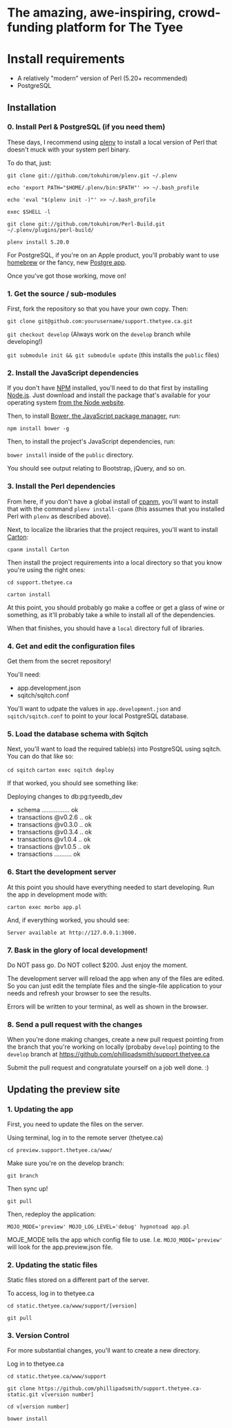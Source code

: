 The amazing, awe-inspiring, crowd-funding platform for The Tyee
================================================================

# Install requirements

* A relatively "modern" version of Perl (5.20+ recommended)
* PostgreSQL

## Installation

### 0. Install Perl & PostgreSQL (if you need them)

These days, I recommend using [plenv](https://github.com/tokuhirom/plenv) to install a local version of Perl that doesn't muck with your system perl binary.

To do that, just:

`git clone git://github.com/tokuhirom/plenv.git ~/.plenv`

`echo 'export PATH="$HOME/.plenv/bin:$PATH"' >> ~/.bash_profile`

`echo 'eval "$(plenv init -)"' >> ~/.bash_profile`

`exec $SHELL -l`

`git clone git://github.com/tokuhirom/Perl-Build.git ~/.plenv/plugins/perl-build/`

`plenv install 5.20.0`

For PostgreSQL, if you're on an Apple product, you'll probably want to use [homebrew](http://brew.sh/) or the fancy, new [Postgre app](http://postgresapp.com/).

Once you've got those working, move on!

### 1. Get the source / sub-modules

First, fork the repository so that you have your own copy. Then:

`git clone git@github.com:yourusername/support.thetyee.ca.git`

`git checkout develop` (Always work on the `develop` branch while developing!)

`git submodule init && git submodule update` (this installs the `public` files)

### 2. Install the JavaScript dependencies

If you don't have [NPM](https://www.npmjs.org/) installed, you'll need to do that first by installing [Node.js](http://nodejs.org/). Just download and install the package that's available for your operating system [from the Node website](http://nodejs.org/).

Then, to install [Bower, the JavaScript package manager](http://bower.io/), run:

`npm install bower -g`

Then, to install the project's JavaScript dependencies, run:

`bower install` inside of the `public` directory.

You should see output relating to Bootstrap, jQuery, and so on.

### 3. Install the Perl dependencies

From here, if you don't have a global install of [cpanm](https://github.com/miyagawa/cpanminus), you'll want to install that with the command `plenv install-cpanm` (this assumes that you installed Perl with `plenv` as described above).

Next, to localize the libraries that the project requires, you'll want to install [Carton](https://github.com/perl-carton/carton):

`cpanm install Carton`

Then install the project requirements into a local directory so that you know you're using the right ones:

`cd support.thetyee.ca`

`carton install`

At this point, you should probably go make a coffee or get a glass of wine or something, as it'll probably take a while to install all of the dependencies.

When that finishes, you should have a `local` directory full of libraries.

### 4. Get and edit the configuration files

Get them from the secret repository!

You'll need:
 
* app.development.json
* sqitch/sqitch.conf

You'll want to udpate the values in `app.development.json` and `sqitch/sqitch.conf` to point to your local PostgreSQL database.


### 5. Load the database schema with Sqitch

Next, you'll want to load the required table(s) into PostgreSQL using sqitch. You can do that like so:

`cd sqitch`
`carton exec sqitch deploy`



If that worked, you should see something like:

Deploying changes to db:pg:tyeedb_dev
  + schema ................ ok
  + transactions @v0.2.6 .. ok
  + transactions @v0.3.0 .. ok
  + transactions @v0.3.4 .. ok
  + transactions @v1.0.4 .. ok
  + transactions @v1.0.5 .. ok
  + transactions .......... ok

### 6. Start the development server

At this point you should have everything needed to start developing. Run the app in development mode with:

`carton exec morbo app.pl`

And, if everything worked, you should see:

`Server available at http://127.0.0.1:3000.`

### 7. Bask in the glory of local development!

Do NOT pass go. Do NOT collect $200. Just enjoy the moment. 

The development server will reload the app when any of the files are edited. So you can just edit the template files and the single-file application to your needs and refresh your browser to see the results. 

Errors will be written to your terminal, as well as shown in the browser.

### 8. Send a pull request with the changes

When you're done making changes, create a new pull request pointing from the branch that you're working on locally (probaby `develop`) pointing to the `develop` branch at https://github.com/phillipadsmith/support.thetyee.ca

Submit the pull request and congratulate yourself on a job well done. :)

## Updating the preview site

### 1. Updating the app

First, you need to update the files on the server. 

Using terminal, log in to the remote server (thetyee.ca)

`cd preview.support.thetyee.ca/www/`

Make sure you're on the develop branch: 

`git branch`

Then sync up!

`git pull`

Then, redeploy the application:

`MOJO_MODE='preview' MOJO_LOG_LEVEL='debug' hypnotoad app.pl`

MOJE_MODE tells the app which config file to use. I.e. `MOJO_MODE='preview'` will look for the app.preview.json file. 

### 2. Updating the static files

Static files stored on a different part of the server. 

To access, log in to thetyee.ca

`cd static.thetyee.ca/www/support/[version]`

`git pull`

### 3. Version Control

For more substantial changes, you'll want to create a new directory. 

Log in to thetyee.ca

`cd static.thetyee.ca/www/support`

`git clone https://github.com/phillipadsmith/support.thetyee.ca-static.git v[version number]`

`cd v[version number]`

`bower install`




